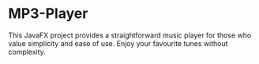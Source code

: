 # MP3-Player
This JavaFX project provides a straightforward music player for those who value simplicity and ease of use. Enjoy your favourite tunes without complexity.
